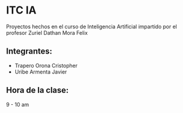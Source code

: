 # ITC IA

Proyectos hechos en el curso de Inteligencia Artificial impartido por el profesor Zuriel Dathan Mora Felix

## Integrantes:
- Trapero Orona Cristopher
- Uribe Armenta Javier

## Hora de la clase:
9 - 10 am
